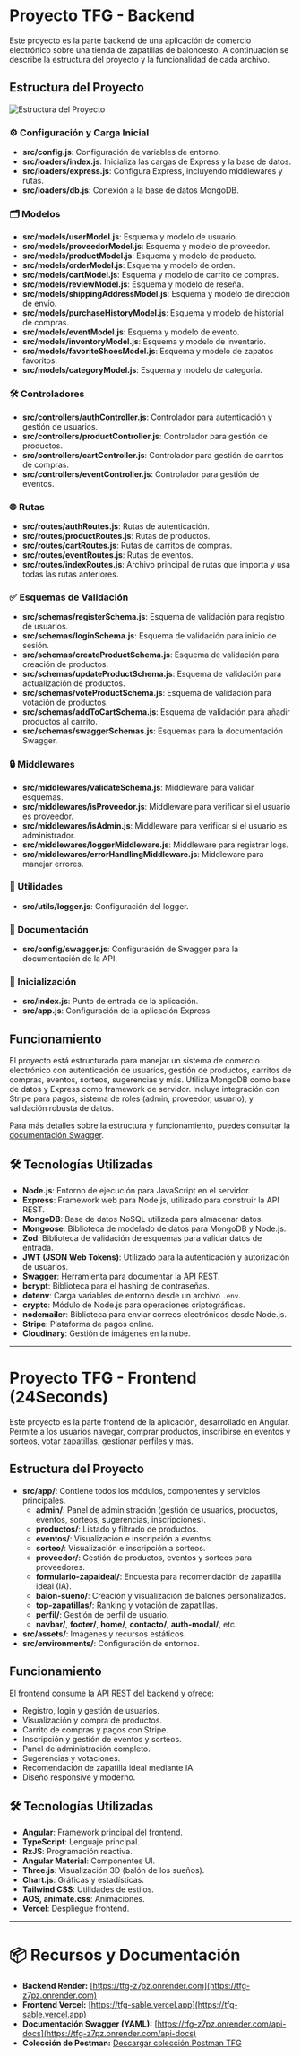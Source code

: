 # Proyecto TFG - Backend

Este proyecto es la parte backend de una aplicación de comercio electrónico sobre una tienda de zapatillas de baloncesto. A continuación se describe la estructura del proyecto y la funcionalidad de cada archivo.

## Estructura del Proyecto

![Estructura del Proyecto](src/public/Backend.png)

### ⚙️ Configuración y Carga Inicial

- **src/config.js**: Configuración de variables de entorno.
- **src/loaders/index.js**: Inicializa las cargas de Express y la base de datos.
- **src/loaders/express.js**: Configura Express, incluyendo middlewares y rutas.
- **src/loaders/db.js**: Conexión a la base de datos MongoDB.

### 🗂️ Modelos

- **src/models/userModel.js**: Esquema y modelo de usuario.
- **src/models/proveedorModel.js**: Esquema y modelo de proveedor.
- **src/models/productModel.js**: Esquema y modelo de producto.
- **src/models/orderModel.js**: Esquema y modelo de orden.
- **src/models/cartModel.js**: Esquema y modelo de carrito de compras.
- **src/models/reviewModel.js**: Esquema y modelo de reseña.
- **src/models/shippingAddressModel.js**: Esquema y modelo de dirección de envío.
- **src/models/purchaseHistoryModel.js**: Esquema y modelo de historial de compras.
- **src/models/eventModel.js**: Esquema y modelo de evento.
- **src/models/inventoryModel.js**: Esquema y modelo de inventario.
- **src/models/favoriteShoesModel.js**: Esquema y modelo de zapatos favoritos.
- **src/models/categoryModel.js**: Esquema y modelo de categoría.

### 🛠️ Controladores

- **src/controllers/authController.js**: Controlador para autenticación y gestión de usuarios.
- **src/controllers/productController.js**: Controlador para gestión de productos.
- **src/controllers/cartController.js**: Controlador para gestión de carritos de compras.
- **src/controllers/eventController.js**: Controlador para gestión de eventos.

### 🌐 Rutas

- **src/routes/authRoutes.js**: Rutas de autenticación.
- **src/routes/productRoutes.js**: Rutas de productos.
- **src/routes/cartRoutes.js**: Rutas de carritos de compras.
- **src/routes/eventRoutes.js**: Rutas de eventos.
- **src/routes/indexRoutes.js**: Archivo principal de rutas que importa y usa todas las rutas anteriores.

### ✅ Esquemas de Validación

- **src/schemas/registerSchema.js**: Esquema de validación para registro de usuarios.
- **src/schemas/loginSchema.js**: Esquema de validación para inicio de sesión.
- **src/schemas/createProductSchema.js**: Esquema de validación para creación de productos.
- **src/schemas/updateProductSchema.js**: Esquema de validación para actualización de productos.
- **src/schemas/voteProductSchema.js**: Esquema de validación para votación de productos.
- **src/schemas/addToCartSchema.js**: Esquema de validación para añadir productos al carrito.
- **src/schemas/swaggerSchemas.js**: Esquemas para la documentación Swagger.

### 🔒 Middlewares

- **src/middlewares/validateSchema.js**: Middleware para validar esquemas.
- **src/middlewares/isProveedor.js**: Middleware para verificar si el usuario es proveedor.
- **src/middlewares/isAdmin.js**: Middleware para verificar si el usuario es administrador.
- **src/middlewares/loggerMiddleware.js**: Middleware para registrar logs.
- **src/middlewares/errorHandlingMiddleware.js**: Middleware para manejar errores.

### 🔧 Utilidades

- **src/utils/logger.js**: Configuración del logger.

### 📄 Documentación

- **src/config/swagger.js**: Configuración de Swagger para la documentación de la API.

### 🚀 Inicialización

- **src/index.js**: Punto de entrada de la aplicación.
- **src/app.js**: Configuración de la aplicación Express.

## Funcionamiento

El proyecto está estructurado para manejar un sistema de comercio electrónico con autenticación de usuarios, gestión de productos, carritos de compras, eventos, sorteos, sugerencias y más. Utiliza MongoDB como base de datos y Express como framework de servidor. Incluye integración con Stripe para pagos, sistema de roles (admin, proveedor, usuario), y validación robusta de datos.

Para más detalles sobre la estructura y funcionamiento, puedes consultar la [documentación Swagger](https://tfg-z7pz.onrender.com/api-docs).

## 🛠️ Tecnologías Utilizadas

- **Node.js**: Entorno de ejecución para JavaScript en el servidor.
- **Express**: Framework web para Node.js, utilizado para construir la API REST.
- **MongoDB**: Base de datos NoSQL utilizada para almacenar datos.
- **Mongoose**: Biblioteca de modelado de datos para MongoDB y Node.js.
- **Zod**: Biblioteca de validación de esquemas para validar datos de entrada.
- **JWT (JSON Web Tokens)**: Utilizado para la autenticación y autorización de usuarios.
- **Swagger**: Herramienta para documentar la API REST.
- **bcrypt**: Biblioteca para el hashing de contraseñas.
- **dotenv**: Carga variables de entorno desde un archivo `.env`.
- **crypto**: Módulo de Node.js para operaciones criptográficas.
- **nodemailer**: Biblioteca para enviar correos electrónicos desde Node.js.
- **Stripe**: Plataforma de pagos online.
- **Cloudinary**: Gestión de imágenes en la nube.

---

# Proyecto TFG - Frontend (24Seconds)

Este proyecto es la parte frontend de la aplicación, desarrollado en Angular. Permite a los usuarios navegar, comprar productos, inscribirse en eventos y sorteos, votar zapatillas, gestionar perfiles y más.

## Estructura del Proyecto

- **src/app/**: Contiene todos los módulos, componentes y servicios principales.
  - **admin/**: Panel de administración (gestión de usuarios, productos, eventos, sorteos, sugerencias, inscripciones).
  - **productos/**: Listado y filtrado de productos.
  - **eventos/**: Visualización e inscripción a eventos.
  - **sorteo/**: Visualización e inscripción a sorteos.
  - **proveedor/**: Gestión de productos, eventos y sorteos para proveedores.
  - **formulario-zapaideal/**: Encuesta para recomendación de zapatilla ideal (IA).
  - **balon-sueno/**: Creación y visualización de balones personalizados.
  - **top-zapatillas/**: Ranking y votación de zapatillas.
  - **perfil/**: Gestión de perfil de usuario.
  - **navbar/**, **footer/**, **home/**, **contacto/**, **auth-modal/**, etc.
- **src/assets/**: Imágenes y recursos estáticos.
- **src/environments/**: Configuración de entornos.

## Funcionamiento

El frontend consume la API REST del backend y ofrece:
- Registro, login y gestión de usuarios.
- Visualización y compra de productos.
- Carrito de compras y pagos con Stripe.
- Inscripción y gestión de eventos y sorteos.
- Panel de administración completo.
- Sugerencias y votaciones.
- Recomendación de zapatilla ideal mediante IA.
- Diseño responsive y moderno.

## 🛠️ Tecnologías Utilizadas

- **Angular**: Framework principal del frontend.
- **TypeScript**: Lenguaje principal.
- **RxJS**: Programación reactiva.
- **Angular Material**: Componentes UI.
- **Three.js**: Visualización 3D (balón de los sueños).
- **Chart.js**: Gráficas y estadísticas.
- **Tailwind CSS**: Utilidades de estilos.
- **AOS, animate.css**: Animaciones.
- **Vercel**: Despliegue frontend.

---

# 📦 Recursos y Documentación

- **Backend Render:** [https://tfg-z7pz.onrender.com](https://tfg-z7pz.onrender.com)
- **Frontend Vercel:** [https://tfg-sable.vercel.app](https://tfg-sable.vercel.app)
- **Documentación Swagger (YAML):** [https://tfg-z7pz.onrender.com/api-docs](https://tfg-z7pz.onrender.com/api-docs)
- **Colección de Postman:** [Descargar colección Postman TFG](./postman/TFG.postman_collection.json)




